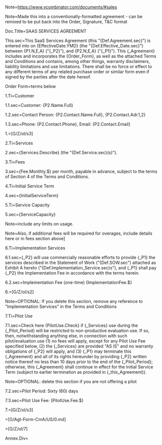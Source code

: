 Note=https://www.ycombinator.com/documents/#sales

Note=Made this into a conventionally-formatted agreement - can be remixed to be put back into the Order, Signature, T&C format

Doc.Title=SAAS SERVICES AGREEMENT


This.sec=This SaaS Services Agreement (this "{Def.Agreement.sec}") is entered into on {EffectiveDate.YMD} (the "{Def.Effective_Date.sec}") between {P1.N,E,A} ("{_P2}"), and {P2.N,E,A} ("{_P1}").  This {_Agreement} includes and incorporates the {Order_Form}, as well as the attached Terms and Conditions and contains, among other things, warranty disclaimers, liability limitations and use limitations.  There shall be no force or effect to any different terms of any related purchase order or similar form even if signed by the parties after the date hereof.

Order Form=terms below

1.Ti=Customer

1.1.sec=Customer: {P2.Name.Full}

1.2.sec=Contact Person: {P2.Contact.Name.Full}, {P2.Contact.Adr.1,2}

1.3.sec=Phone: {P2.Contact.Phone}, Email:  {P2.Contact.Email}

1.=[G/Z/ol/s3]

2.Ti=Services

2.sec={Services.Describe} (the "{Def.Service.sec}(s)").

3.Ti=Fees

3.sec={Fee.Monthly.$} per month, payable in advance, subject to the terms of Section 4 of the Terms and Conditions.

4.Ti=Initial Service Term

4.sec={InitialServiceTerm}

5.Ti=Service Capacity

5.sec={ServiceCapacity}

Note=include any limits on usage.

Note=Also, if additional fees will be required for overages, include details here or in fees section above]

6.Ti=Implementation Services

6.1.sec={_P2} will use commercially reasonable efforts to provide {_P1} the services described in the Statement of Work ("{Def.SOW.sec") attached as Exhibit A hereto ("{Def.Implementation_Service.sec}s"), and {_P1} shall pay {_P2} the Implementation Fee in accordance with the terms herein.

6.2.sec=Implementation Fee (one-time) {ImplementationFee.$}

6.=[G/Z/ol/s2]

Note=OPTIONAL: If you delete this section, remove any reference to "Implementation Services" in the Terms and Conditions

7.Ti=Pilot Use

7.1.sec=Check here {PilotUse.Check} if {_Services} use during the {_Pilot_Period} will be restricted to non-productive evaluation use.  If so, then, notwithstanding anything else, in connection with such pilot/evaluation use (1) no fees will apply, except for any Pilot Use Fee specified below, (2) the {_Services} are provided "AS IS" and no warranty obligations of {_P2} will apply, and (3) {_P1} may terminate this {_Agreement} and all of its rights hereunder by providing {_P2} written notice thereof no less than 10 days prior to the end of the {_Pilot_Period}; otherwise, this {_Agreement} shall continue in effect for the Initial Service Term (subject to earlier termination as provided in {_this_Agreement}).  

Note=OPTIONAL:  delete this section if you are not offering a pilot

7.2.sec=Pilot Period:  Sixty (60) days

7.3.sec=Pilot Use Fee: {PilotUse.Fee.$}

7.=[G/Z/ol/s3]

=[G/Agt-Form-CmA/US/0.md]

=[G/Z/ol/7]

Annex.Div=</i>